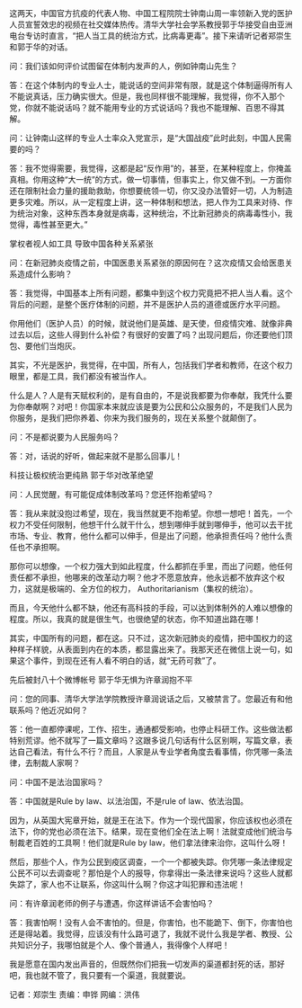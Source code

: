 这两天，中国官方抗疫的代表人物、中国工程院院士钟南山周一率领新入党的医护人员宣誓效忠的视频在社交媒体热传。清华大学社会学系教授郭于华接受自由亚洲电台专访时直言，“把人当工具的统治方式，比病毒更毒”。接下来请听记者郑崇生和郭于华的对话。

问：我们该如何评价试图留在体制内发声的人，例如钟南山先生？

答：在这个体制内的专业人士，能说话的空间非常有限，就是这个体制逼得所有人不能说真话，压力确实很大。但是，我也同样很不能理解，我觉得，你不入那个党，你就不能说话吗？就不能用专业的方式说话吗？我也不能理解、百思不得其解。

问：让钟南山这样的专业人士率众入党宣示，是“大国战疫”此时此刻，中国人民需要的吗？

答：我不觉得需要，我觉得，这都是起“反作用”的，甚至，在某种程度上，你掩盖真相。你用这种“大一统”的方式，做一切事情，但事实上，你又做不到。一方面你还在限制社会力量的援助救助，你想要统领一切，你又没办法管好一切，人为制造更多灾难。所以，从一定程度上讲，这一种体制和想法，把人作为工具来对待、作为统治对象，这种东西本身就是病毒，这种统治，不比新冠肺炎的病毒毒性小，我觉得，毒性甚至更大。”

掌权者视人如工具 导致中国各种关系紧张

问：在新冠肺炎疫情之前，中国医患关系紧张的原因何在？这次疫情又会给医患关系造成什么影响？

答：我觉得，中国基本上所有问题，都集中到这个权力究竟把不把人当人看。这个背后的问题，是整个医疗体制的问题，并不是医护人员的道德或医疗水平问题。

你用他们（医护人员）的时候，就说他们是英雄、是天使，但疫情灾难、就像非典过去以后，这些人得到什么补偿？有很好的安置了吗？出现问题后，你还要他们顶包、要他们当炮灰。

其实，不光是医护，我觉得，在中国，所有人，包括我们学者和教师，在这个权力眼里，都是工具，我们都没有被当作人。

什么是人？人是有天赋权利的，是有自由的，不是说我都要为你奉献，我凭什么要为你奉献啊？对吧！你国家本来就应该是要为公民和公众服务的，不是我们人民为你服务，是我们把你养着、你来为我们服务的，现在关系整个就颠倒了。

问：不是都说要为人民服务吗？

答：对，话说的好听，做起来就不是那么回事儿！

科技让极权统治更纯熟 郭于华对改革绝望

问：人民觉醒，有可能促成体制改革吗？您还怀抱希望吗？

答：我从来就没抱过希望，现在，我当然就更不抱希望。你想一想吧！首先，一个权力不受任何限制，他想干什么就干什么，想到哪伸手就到哪伸手，他可以去干扰市场、专业、教育，他什么都可以伸手，但是出了问题，他承担责任吗？他什么责任也不承担啊。

那你可以想像，一个权力强大到如此程度，什么都抓在手里，而出了问题，他任何责任都不承担，他哪来的改革动力啊？他才不愿意放弃，他永远都不放弃这个权力，这就是极端的、全方位的权力， Authoritarianism（集权的统治）。

而且，今天他什么都不缺，他还有高科技的手段，可以达到体制外的人难以想像的程度。所以，我真的就是很生气，也很绝望的状态，你不知道出路在哪！

其实，中国所有的问题，都在这。只不过，这次新冠肺炎的疫情，把中国权力的这种样子样貌，从表面到内在的本质，都显露出来了。我那天还在微信上说一句，如果这个事件，到现在还有人看不明白的话，就“无药可救”了。

先后被封八十个微博帐号 郭于华无惧为许章润抱不平

问：您的同事、清华大学法学院教授许章润说话之后，又被禁言了。您最近有和他联系吗？他近况如何？

答：他一直都停课呢，工作、招生，通通都受影响，也停止科研工作。这些做法都特别荒谬。他不就写了一篇文章吗？这跟多说几句话有什么区别啊，写篇文章，表达自己看法，有什么不行？而且，人家是从专业学者角度去看事情，你凭哪一条法律，去制裁人家啊？

问：中国不是法治国家吗？

答：中国就是Rule by law、以法治国，不是rule of law、依法治国。

因为，从英国大宪章开始，就是王在法下。作为一个现代国家，你应该权也必须在法下，你的党也必须在法下。结果，现在变他们全在法上啊！法就变成他们统治与制裁老百姓的工具啊！他们就是Rule by law，他们拿法律来治你，这叫什么呀！

然后，那些个人，作为公民到疫区调查，一个一个都被失踪。你凭哪一条法律规定公民不可以去调查呢？那怕是个人的报导，你拿得出一条法律来说吗？这些人就都失踪了，家人也不让联系，你这叫什么啊？你这才叫犯罪和违法呢！

问：有许章润老师的例子与遭遇，你这样讲话不会害怕吗？

答：我害怕啊！没有人会不害怕的。但是，你害怕，也不能跪下、倒下，你害怕也还是得站着。我觉得，应该没有什么路可退了，我就不说什么我是学者、教授、公共知识分子，我哪怕就是个人、像个普通人，我得像个人样吧！

我是愿意在国内发出声音的，但既然你们把我一切发声的渠道都封死的话，那好吧，我也就不管了，我只要有一个渠道，我就要说。

记者：郑崇生   责编：申铧   网编：洪伟


